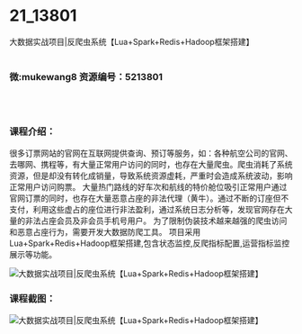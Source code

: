 # 21_13801
大数据实战项目|反爬虫系统【Lua+Spark+Redis+Hadoop框架搭建】
<br/></br>
<h3>微:mukewang8 资源编号：5213801</h3>
<br/></br>
<h3>课程介绍：</h3>
<p>很多订票网站的官网在互联网提供查询、预订等服务，如：各种航空公司的官网、去哪网、携程等，有大量正常用户访问的同时，也存在大量爬虫。爬虫消耗了系统资源，但是却没有转化成销量，导致系统资源虚耗，严重时会造成系统波动，影响正常用户访问购票。 大量热门路线的好车次和航线的特价舱位吸引正常用户通过官网订票的同时，也存在大量恶意占座的非法代理（黄牛）。通过不断的订座但不支付，利用这些虚占的座位进行非法盈利，通过系统日志分析等，发现官网存在大量的非法占座会员及非会员手机号用户。 为了限制伪装技术越来越强的爬虫访问和恶意占座行为，需要开发大数据防爬工具。 项目采用Lua+Spark+Redis+Hadoop框架搭建,包含状态监控,反爬指标配置,运营指标监控展示等功能。</p>
<p><img src="https://www.ko996.com/wp-content/uploads/img/2020/06/1-55-300x206.png" alt="大数据实战项目|反爬虫系统【Lua+Spark+Redis+Hadoop框架搭建】"></p>
<div class="info-desc">
<h3>课程截图：</h3>
<p><img src="https://www.ko996.com/wp-content/uploads/img/2020/06/2-62.png" alt="大数据实战项目|反爬虫系统【Lua+Spark+Redis+Hadoop框架搭建】"></p>


			
</div>
